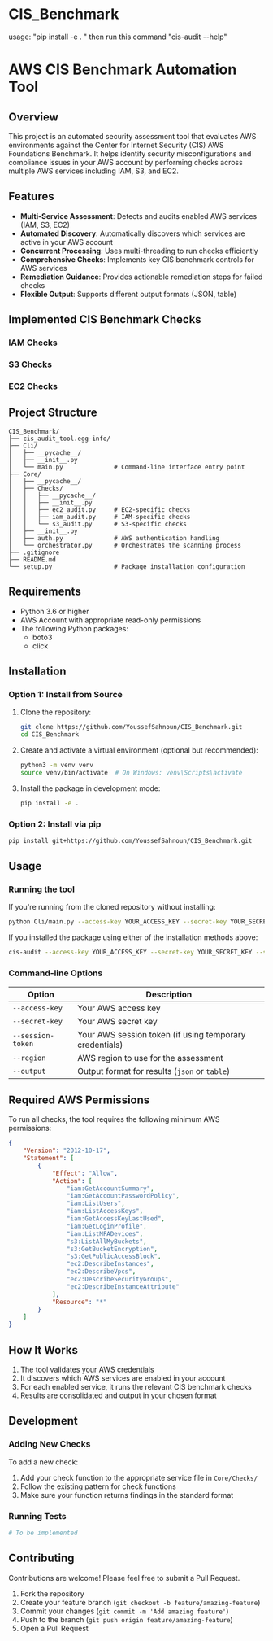 # CIS_Benchmark
usage:
"pip install -e . "
then run this command "cis-audit --help"

# AWS CIS Benchmark Automation Tool

## Overview

This project is an automated security assessment tool that evaluates AWS environments against the Center for Internet Security (CIS) AWS Foundations Benchmark. It helps identify security misconfigurations and compliance issues in your AWS account by performing checks across multiple AWS services including IAM, S3, and EC2.

## Features

- **Multi-Service Assessment**: Detects and audits enabled AWS services (IAM, S3, EC2)
- **Automated Discovery**: Automatically discovers which services are active in your AWS account
- **Concurrent Processing**: Uses multi-threading to run checks efficiently
- **Comprehensive Checks**: Implements key CIS benchmark controls for AWS services
- **Remediation Guidance**: Provides actionable remediation steps for failed checks
- **Flexible Output**: Supports different output formats (JSON, table)

## Implemented CIS Benchmark Checks

### IAM Checks
### S3 Checks
### EC2 Checks

## Project Structure

```
CIS_Benchmark/
├── cis_audit_tool.egg-info/
├── Cli/
│   ├── __pycache__/
│   ├── __init__.py
│   └── main.py              # Command-line interface entry point
├── Core/
│   ├── __pycache__/
│   ├── Checks/
│   │   ├── __pycache__/
│   │   ├── __init__.py
│   │   ├── ec2_audit.py     # EC2-specific checks
│   │   ├── iam_audit.py     # IAM-specific checks
│   │   └── s3_audit.py      # S3-specific checks
│   ├── __init__.py
│   ├── auth.py              # AWS authentication handling
│   └── orchestrator.py      # Orchestrates the scanning process
├── .gitignore
├── README.md
└── setup.py                 # Package installation configuration
```

## Requirements

- Python 3.6 or higher
- AWS Account with appropriate read-only permissions
- The following Python packages:
  - boto3
  - click

## Installation

### Option 1: Install from Source

1. Clone the repository:
   ```bash
   git clone https://github.com/YoussefSahnoun/CIS_Benchmark.git
   cd CIS_Benchmark
   ```

2. Create and activate a virtual environment (optional but recommended):
   ```bash
   python3 -m venv venv
   source venv/bin/activate  # On Windows: venv\Scripts\activate
   ```

3. Install the package in development mode:
   ```bash
   pip install -e .
   ```

### Option 2: Install via pip

```bash
pip install git+https://github.com/YoussefSahnoun/CIS_Benchmark.git
```

## Usage

### Running the tool

If you're running from the cloned repository without installing:
```bash
python Cli/main.py --access-key YOUR_ACCESS_KEY --secret-key YOUR_SECRET_KEY --session-token YOUR_SESSION_TOKEN --region us-east-1 --output json
```

If you installed the package using either of the installation methods above:
```bash
cis-audit --access-key YOUR_ACCESS_KEY --secret-key YOUR_SECRET_KEY --session-token YOUR_SESSION_TOKEN --region us-east-1 --output json
```

### Command-line Options

| Option | Description |
|--------|-------------|
| `--access-key` | Your AWS access key |
| `--secret-key` | Your AWS secret key |
| `--session-token` | Your AWS session token (if using temporary credentials) |
| `--region` | AWS region to use for the assessment |
| `--output` | Output format for results (`json` or `table`) |

## Required AWS Permissions

To run all checks, the tool requires the following minimum AWS permissions:

```json
{
    "Version": "2012-10-17",
    "Statement": [
        {
            "Effect": "Allow",
            "Action": [
                "iam:GetAccountSummary",
                "iam:GetAccountPasswordPolicy",
                "iam:ListUsers",
                "iam:ListAccessKeys",
                "iam:GetAccessKeyLastUsed",
                "iam:GetLoginProfile",
                "iam:ListMFADevices",
                "s3:ListAllMyBuckets",
                "s3:GetBucketEncryption",
                "s3:GetPublicAccessBlock",
                "ec2:DescribeInstances",
                "ec2:DescribeVpcs",
                "ec2:DescribeSecurityGroups",
                "ec2:DescribeInstanceAttribute"
            ],
            "Resource": "*"
        }
    ]
}
```

## How It Works

1. The tool validates your AWS credentials
2. It discovers which AWS services are enabled in your account
3. For each enabled service, it runs the relevant CIS benchmark checks
4. Results are consolidated and output in your chosen format

## Development

### Adding New Checks

To add a new check:

1. Add your check function to the appropriate service file in `Core/Checks/`
2. Follow the existing pattern for check functions
3. Make sure your function returns findings in the standard format

### Running Tests

```bash
# To be implemented
```

## Contributing

Contributions are welcome! Please feel free to submit a Pull Request.

1. Fork the repository
2. Create your feature branch (`git checkout -b feature/amazing-feature`)
3. Commit your changes (`git commit -m 'Add amazing feature'`)
4. Push to the branch (`git push origin feature/amazing-feature`)
5. Open a Pull Request